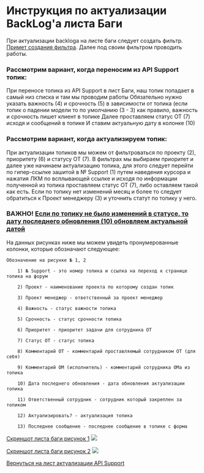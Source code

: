 # **Инструкция по актуализации BackLog'a листа Баги** #

При актуализации backloga на листе баги следует создать фильтр. [Примет создания фильтра](https://bu-techsupport-optiteam.netlify.app/posts/%D0%BF%D1%80%D0%B8%D0%BC%D0%B5%D1%80%20%D1%81%D0%BE%D0%B7%D0%B4%D0%B0%D0%BD%D0%B8%D1%8F%20%D1%84%D0%B8%D0%BB%D1%8C%D1%82%D1%80%D0%B0/).
Далее под своим фильтром проводить работы. 




### Рассмотрим вариант, когда переносим из API Support топик: 

     
При переносе топика из API Support в лист Баги, наш топик попадает в самый низ списка и там мы проводим работы 
Обязательно нужно указать важность (4) и срочность (5) в зависимости от топика (если топик о падении модели то по умолчанию (3 - 3) как правило, важность и срочность пишет клиент в топике 
Далее проставляем статус ОТ (7) исходя и сообщений в топике 
И ставим актуальную дату в колонке (10) 



### Рассмотрим вариант, когда актуализируем топик:

     
При актуализации топиков мы можем от фильтроваться по проекту (2), приоритету (6) и статусу ОТ (7).
В фильтрах мы выбираем приоритет и далее уже начинаем актуализацию топика, для этого следует перейти по гипер-ссылке зашитой в  № Support (1) путем наведения курсора и нажатия ЛКМ по всплывающей ссылке и исходя по информации полученной из топика проставляем статус ОТ (7), либо оставляем такой как есть. Если по топику нет изменений месяц и более то следует обратиться к Проект менеджеру (3) и уточнить статут по топику у него.  


### ВАЖНО! <u>Если по топику не было изменений в статусе, то дату последнего обновления (10) обновляем актуальной датой</u> 

На данных рисунках ниже мы можем увидеть пронумерованные колонки, которые обозначают следующее:

	Обозначение на рисунке № 1, 2 
 
		1) № Support - это номер топика и ссылка на переход к странице топика на форум
  
		2) Проект - наименование проекта по которому создан топик
  
		3) Проект менеджер - ответственный за проект менеджер
  
		4) Важность - статус важности топика
  
		5) Срочность - статус срочности топика
  
		6) Приоритет - приоритет задачи для сотрудника ОТ
  
		7) Статус ОТ - статус топика 
  
		8) Комментарий ОТ - комментарий проставляемый сотрудником ОТ (для себя)
  
		9) Комментарий ОМ (исполнитель) - комментарий сотрудника ОМа из топика
  
		10) Дата последнего обновления - дата обновления актуализации топика 
  
		11) Ответственный сотрудник - сотрудник который закреплен за топиком
  
		12) Актуализировать? - актуализация топика
  
		13) Последнее сообщение - последнее сообщение в топике с форма
  




[Скриншот листа баги рисунок 1](https://habrastorage.org/webt/l5/gf/v3/l5gfv30yyuqqgtg9zvgdbugnwu0.png)
![](https://habrastorage.org/webt/l5/gf/v3/l5gfv30yyuqqgtg9zvgdbugnwu0.png)


[Скриншот листа баги рисунок 2](https://habrastorage.org/webt/n7/ke/i3/n7kei3z2cx11xkrdznnioovq2zm.png)
![](https://habrastorage.org/webt/n7/ke/i3/n7kei3z2cx11xkrdznnioovq2zm.png)



[Вернуться на лист актуализации API Support](https://bu-techsupport-optiteam.netlify.app/posts/%D0%B0%D0%BA%D1%82%D1%83%D0%B0%D0%BB%D0%B8%D0%B7%D0%B0%D1%86%D0%B8%D1%8F%20backlog%20bu%20techsupport/)



